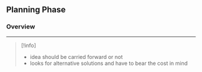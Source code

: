 ## Planning Phase 

### Overview 
---
>[!info]
>- idea should be carried forward or not 
>- looks for alternative solutions and have to bear the cost in mind 
